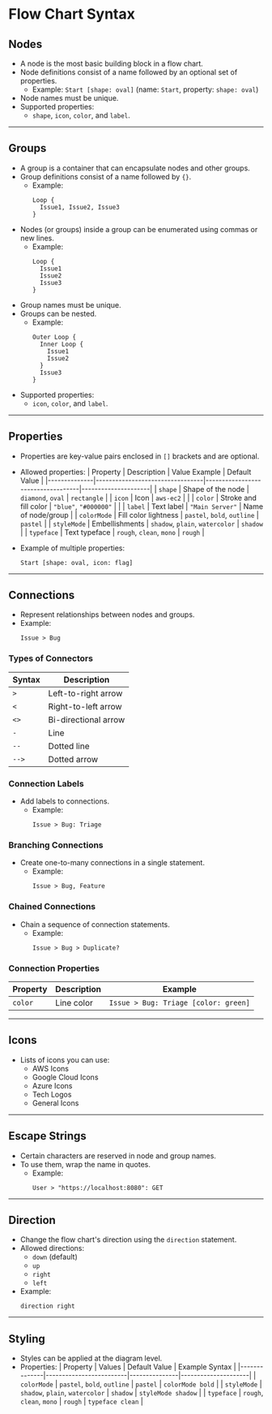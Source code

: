 # Flow Chart Syntax

## Nodes

- A node is the most basic building block in a flow chart.
- Node definitions consist of a name followed by an optional set of properties.
  - Example: `Start [shape: oval]` (name: `Start`, property: `shape: oval`)
- Node names must be unique.
- Supported properties:
  - `shape`, `icon`, `color`, and `label`.

---

## Groups

- A group is a container that can encapsulate nodes and other groups.
- Group definitions consist of a name followed by `{}`.
  - Example:
    ```
    Loop {
      Issue1, Issue2, Issue3
    }
    ```
- Nodes (or groups) inside a group can be enumerated using commas or new lines.
  - Example:
    ```
    Loop {
      Issue1
      Issue2
      Issue3
    }
    ```
- Group names must be unique.
- Groups can be nested.
  - Example:
    ```
    Outer Loop {
      Inner Loop {
        Issue1
        Issue2
      }
      Issue3
    }
    ```
- Supported properties:
  - `icon`, `color`, and `label`.

---

## Properties

- Properties are key-value pairs enclosed in `[]` brackets and are optional.
- Allowed properties:
  | Property | Description | Value Example | Default Value |
  |--------------|---------------------------------|-----------------------------------|---------------------|
  | `shape` | Shape of the node | `diamond`, `oval` | `rectangle` |
  | `icon` | Icon | `aws-ec2` | |
  | `color` | Stroke and fill color | `"blue"`, `"#000000"` | |
  | `label` | Text label | `"Main Server"` | Name of node/group |
  | `colorMode` | Fill color lightness | `pastel`, `bold`, `outline` | `pastel` |
  | `styleMode` | Embellishments | `shadow`, `plain`, `watercolor` | `shadow` |
  | `typeface` | Text typeface | `rough`, `clean`, `mono` | `rough` |

- Example of multiple properties:
  ```
  Start [shape: oval, icon: flag]
  ```

---

## Connections

- Represent relationships between nodes and groups.
- Example:
  ```
  Issue > Bug
  ```

### Types of Connectors

| Syntax | Description          |
| ------ | -------------------- |
| `>`    | Left-to-right arrow  |
| `<`    | Right-to-left arrow  |
| `<>`   | Bi-directional arrow |
| `-`    | Line                 |
| `--`   | Dotted line          |
| `-->`  | Dotted arrow         |

### Connection Labels

- Add labels to connections.
  - Example:
    ```
    Issue > Bug: Triage
    ```

### Branching Connections

- Create one-to-many connections in a single statement.
  - Example:
    ```
    Issue > Bug, Feature
    ```

### Chained Connections

- Chain a sequence of connection statements.
  - Example:
    ```
    Issue > Bug > Duplicate?
    ```

### Connection Properties

| Property | Description | Example                              |
| -------- | ----------- | ------------------------------------ |
| `color`  | Line color  | `Issue > Bug: Triage [color: green]` |

---

## Icons

- Lists of icons you can use:
  - AWS Icons
  - Google Cloud Icons
  - Azure Icons
  - Tech Logos
  - General Icons

---

## Escape Strings

- Certain characters are reserved in node and group names.
- To use them, wrap the name in quotes.
  - Example:
    ```
    User > "https://localhost:8080": GET
    ```

---

## Direction

- Change the flow chart's direction using the `direction` statement.
- Allowed directions:
  - `down` (default)
  - `up`
  - `right`
  - `left`
- Example:
  ```
  direction right
  ```

---

## Styling

- Styles can be applied at the diagram level.
- Properties:
  | Property | Values | Default Value | Example Syntax |
  |--------------|-------------------------|---------------|---------------------|
  | `colorMode` | `pastel`, `bold`, `outline` | `pastel` | `colorMode bold` |
  | `styleMode` | `shadow`, `plain`, `watercolor` | `shadow` | `styleMode shadow` |
  | `typeface` | `rough`, `clean`, `mono` | `rough` | `typeface clean` |
